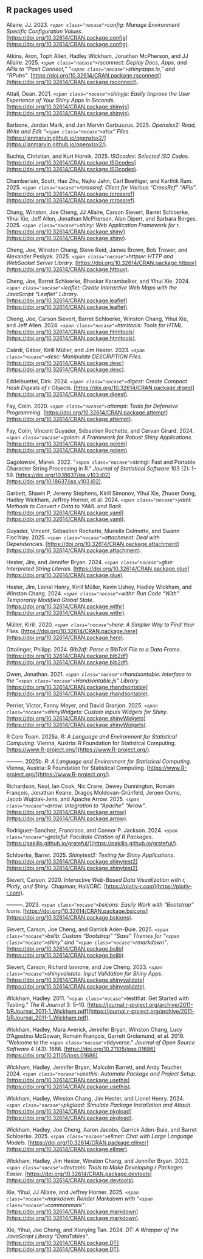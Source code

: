 ## R packages used

Allaire, JJ. 2023. *`<span class="nocase">`config: Manage
Environment Specific Configuration Values*.
[https://doi.org/10.32614/CRAN.package.config](https://doi.org/10.32614/CRAN.package.config).

Atkins, Aron, Toph Allen, Hadley Wickham, Jonathan McPherson, and JJ
Allaire. 2025. *`<span class="nocase">`rsconnect: Deploy Docs,
Apps, and APIs to “Posit Connect,”
“`<span class="nocase">`shinyapps.io,” and “RPubs”*.
[https://doi.org/10.32614/CRAN.package.rsconnect](https://doi.org/10.32614/CRAN.package.rsconnect).

Attali, Dean. 2021. *`<span class="nocase">`shinyjs: Easily Improve
the User Experience of Your Shiny Apps in Seconds*.
[https://doi.org/10.32614/CRAN.package.shinyjs](https://doi.org/10.32614/CRAN.package.shinyjs).

Barbone, Jordan Mark, and Jan Marvin Garbuszus. 2025. *Openxlsx2: Read,
Write and Edit “`<span class="nocase">`xlsx” Files*.
[https://janmarvin.github.io/openxlsx2/](https://janmarvin.github.io/openxlsx2/).

Buchta, Christian, and Kurt Hornik. 2025. *ISOcodes: Selected ISO
Codes*. [https://doi.org/10.32614/CRAN.package.ISOcodes](https://doi.org/10.32614/CRAN.package.ISOcodes).

Chamberlain, Scott, Hao Zhu, Najko Jahn, Carl Boettiger, and Karthik
Ram. 2025. *`<span class="nocase">`rcrossref: Client for Various
“CrossRef” “APIs”*. [https://doi.org/10.32614/CRAN.package.rcrossref](https://doi.org/10.32614/CRAN.package.rcrossref).

Chang, Winston, Joe Cheng, JJ Allaire, Carson Sievert, Barret Schloerke,
Yihui Xie, Jeff Allen, Jonathan McPherson, Alan Dipert, and Barbara
Borges. 2025. *`<span class="nocase">`shiny: Web Application
Framework for r*. [https://doi.org/10.32614/CRAN.package.shiny](https://doi.org/10.32614/CRAN.package.shiny).

Cheng, Joe, Winston Chang, Steve Reid, James Brown, Bob Trower, and
Alexander Peslyak. 2025. *`<span class="nocase">`httpuv: HTTP and
WebSocket Server Library*.
[https://doi.org/10.32614/CRAN.package.httpuv](https://doi.org/10.32614/CRAN.package.httpuv).

Cheng, Joe, Barret Schloerke, Bhaskar Karambelkar, and Yihui Xie. 2024.
*`<span class="nocase">`leaflet: Create Interactive Web Maps with
the JavaScript “Leaflet” Library*.
[https://doi.org/10.32614/CRAN.package.leaflet](https://doi.org/10.32614/CRAN.package.leaflet).

Cheng, Joe, Carson Sievert, Barret Schloerke, Winston Chang, Yihui Xie,
and Jeff Allen. 2024. *`<span class="nocase">`htmltools: Tools for
HTML*. [https://doi.org/10.32614/CRAN.package.htmltools](https://doi.org/10.32614/CRAN.package.htmltools).

Csárdi, Gábor, Kirill Müller, and Jim Hester. 2023.
*`<span class="nocase">`desc: Manipulate DESCRIPTION Files*.
[https://doi.org/10.32614/CRAN.package.desc](https://doi.org/10.32614/CRAN.package.desc).

Eddelbuettel, Dirk. 2024. *`<span class="nocase">`digest: Create
Compact Hash Digests of r Objects*.
[https://doi.org/10.32614/CRAN.package.digest](https://doi.org/10.32614/CRAN.package.digest).

Fay, Colin. 2020. *`<span class="nocase">`attempt: Tools for
Defensive Programming*. [https://doi.org/10.32614/CRAN.package.attempt](https://doi.org/10.32614/CRAN.package.attempt).

Fay, Colin, Vincent Guyader, Sébastien Rochette, and Cervan Girard.
2024. *`<span class="nocase">`golem: A Framework for Robust Shiny
Applications*. [https://doi.org/10.32614/CRAN.package.golem](https://doi.org/10.32614/CRAN.package.golem).

Gagolewski, Marek. 2022. “`<span class="nocase">`stringi: Fast and
Portable Character String Processing in R.” *Journal of Statistical
Software* 103 (2): 1–59. [https://doi.org/10.18637/jss.v103.i02](https://doi.org/10.18637/jss.v103.i02).

Garbett, Shawn P, Jeremy Stephens, Kirill Simonov, Yihui Xie, Zhuoer
Dong, Hadley Wickham, Jeffrey Horner, et al. 2024.
*`<span class="nocase">`yaml: Methods to Convert r Data to YAML and
Back*. [https://doi.org/10.32614/CRAN.package.yaml](https://doi.org/10.32614/CRAN.package.yaml).

Guyader, Vincent, Sébastien Rochette, Murielle Delmotte, and Swann
Floc’hlay. 2025. *`<span class="nocase">`attachment: Deal with
Dependencies*. [https://doi.org/10.32614/CRAN.package.attachment](https://doi.org/10.32614/CRAN.package.attachment).

Hester, Jim, and Jennifer Bryan. 2024.
*`<span class="nocase">`glue: Interpreted String Literals*.
[https://doi.org/10.32614/CRAN.package.glue](https://doi.org/10.32614/CRAN.package.glue).

Hester, Jim, Lionel Henry, Kirill Müller, Kevin Ushey, Hadley Wickham,
and Winston Chang. 2024. *`<span class="nocase">`withr: Run Code
“With” Temporarily Modified Global State*.
[https://doi.org/10.32614/CRAN.package.withr](https://doi.org/10.32614/CRAN.package.withr).

Müller, Kirill. 2020. *`<span class="nocase">`here: A Simpler Way
to Find Your Files*. [https://doi.org/10.32614/CRAN.package.here](https://doi.org/10.32614/CRAN.package.here).

Ottolinger, Philipp. 2024. *Bib2df: Parse a BibTeX File to a Data
Frame*. [https://doi.org/10.32614/CRAN.package.bib2df](https://doi.org/10.32614/CRAN.package.bib2df).

Owen, Jonathan. 2021. *`<span class="nocase">`rhandsontable:
Interface to the “`<span class="nocase">`Handsontable.js” Library*.
[https://doi.org/10.32614/CRAN.package.rhandsontable](https://doi.org/10.32614/CRAN.package.rhandsontable).

Perrier, Victor, Fanny Meyer, and David Granjon. 2025.
*`<span class="nocase">`shinyWidgets: Custom Inputs Widgets for
Shiny*. [https://doi.org/10.32614/CRAN.package.shinyWidgets](https://doi.org/10.32614/CRAN.package.shinyWidgets).

R Core Team. 2025a. *R: A Language and Environment for Statistical
Computing*. Vienna, Austria: R Foundation for Statistical Computing.
[https://www.R-project.org/](https://www.R-project.org/).

———. 2025b. *R: A Language and Environment for Statistical Computing*.
Vienna, Austria: R Foundation for Statistical Computing.
[https://www.R-project.org/](https://www.R-project.org/).

Richardson, Neal, Ian Cook, Nic Crane, Dewey Dunnington, Romain
François, Jonathan Keane, Dragoș Moldovan-Grünfeld, Jeroen Ooms, Jacob
Wujciak-Jens, and Apache Arrow. 2025.
*`<span class="nocase">`arrow: Integration to “Apache” “Arrow”*.
[https://doi.org/10.32614/CRAN.package.arrow](https://doi.org/10.32614/CRAN.package.arrow).

Rodriguez-Sanchez, Francisco, and Connor P. Jackson. 2024.
*`<span class="nocase">`grateful: Facilitate Citation of R
Packages*. [https://pakillo.github.io/grateful/](https://pakillo.github.io/grateful/).

Schloerke, Barret. 2025. *Shinytest2: Testing for Shiny Applications*.
[https://doi.org/10.32614/CRAN.package.shinytest2](https://doi.org/10.32614/CRAN.package.shinytest2).

Sievert, Carson. 2020. *Interactive Web-Based Data Visualization with r,
Plotly, and Shiny*. Chapman; Hall/CRC. [https://plotly-r.com](https://plotly-r.com).

———. 2023. *`<span class="nocase">`bsicons: Easily Work with
“Bootstrap” Icons*. [https://doi.org/10.32614/CRAN.package.bsicons](https://doi.org/10.32614/CRAN.package.bsicons).

Sievert, Carson, Joe Cheng, and Garrick Aden-Buie. 2025.
*`<span class="nocase">`bslib: Custom “Bootstrap” “Sass” Themes for
“`<span class="nocase">`shiny” and
“`<span class="nocase">`rmarkdown”*.
[https://doi.org/10.32614/CRAN.package.bslib](https://doi.org/10.32614/CRAN.package.bslib).

Sievert, Carson, Richard Iannone, and Joe Cheng. 2023.
*`<span class="nocase">`shinyvalidate: Input Validation for Shiny
Apps*. [https://doi.org/10.32614/CRAN.package.shinyvalidate](https://doi.org/10.32614/CRAN.package.shinyvalidate).

Wickham, Hadley. 2011. “`<span class="nocase">`testthat: Get
Started with Testing.” *The R Journal* 3: 5–10.
[https://journal.r-project.org/archive/2011-1/RJournal_2011-1_Wickham.pdf](https://journal.r-project.org/archive/2011-1/RJournal_2011-1_Wickham.pdf).

Wickham, Hadley, Mara Averick, Jennifer Bryan, Winston Chang, Lucy
D’Agostino McGowan, Romain François, Garrett Grolemund, et al. 2019.
“Welcome to the `<span class="nocase">`tidyverse.” *Journal of Open
Source Software* 4 (43): 1686. [https://doi.org/10.21105/joss.01686](https://doi.org/10.21105/joss.01686).

Wickham, Hadley, Jennifer Bryan, Malcolm Barrett, and Andy Teucher.
2024. *`<span class="nocase">`usethis: Automate Package and Project
Setup*. [https://doi.org/10.32614/CRAN.package.usethis](https://doi.org/10.32614/CRAN.package.usethis).

Wickham, Hadley, Winston Chang, Jim Hester, and Lionel Henry. 2024.
*`<span class="nocase">`pkgload: Simulate Package Installation and
Attach*. [https://doi.org/10.32614/CRAN.package.pkgload](https://doi.org/10.32614/CRAN.package.pkgload).

Wickham, Hadley, Joe Cheng, Aaron Jacobs, Garrick Aden-Buie, and Barret
Schloerke. 2025. *`<span class="nocase">`ellmer: Chat with Large
Language Models*. [https://doi.org/10.32614/CRAN.package.ellmer](https://doi.org/10.32614/CRAN.package.ellmer).

Wickham, Hadley, Jim Hester, Winston Chang, and Jennifer Bryan. 2022.
*`<span class="nocase">`devtools: Tools to Make Developing r
Packages Easier*. [https://doi.org/10.32614/CRAN.package.devtools](https://doi.org/10.32614/CRAN.package.devtools).

Xie, Yihui, JJ Allaire, and Jeffrey Horner. 2025.
*`<span class="nocase">`markdown: Render Markdown with
“`<span class="nocase">`commonmark”*.
[https://doi.org/10.32614/CRAN.package.markdown](https://doi.org/10.32614/CRAN.package.markdown).

Xie, Yihui, Joe Cheng, and Xianying Tan. 2024. *DT: A Wrapper of the
JavaScript Library “DataTables”*.
[https://doi.org/10.32614/CRAN.package.DT](https://doi.org/10.32614/CRAN.package.DT).
